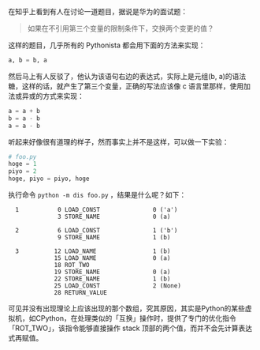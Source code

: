 在知乎上看到有人在讨论一道题目，据说是华为的面试题：

> 如果在不引用第三个变量的限制条件下，交换两个变更的值？

这样的题目，几乎所有的 Pythonista 都会用下面的方法来实现：

~~~python
a, b = b, a
~~~

然后马上有人反驳了，他认为该语句右边的表达式，实际上是元组(b, a)的语法糖，这样的话，就产生了第三个变量，正确的写法应该像 c 语言里那样，使用加法或异或的方式来实现：

~~~python
a = a + b
b = a - b
a = a - b
~~~

听起来好像很有道理的样子，然而事实上并不是这样，可以做一下实验：

~~~python
# foo.py
hoge = 1
piyo = 2
hoge, piyo = piyo, hoge
~~~

执行命令 `python -m dis foo.py` ，结果是什么呢？如下：
```
  1           0 LOAD_CONST               0 ('a')  
              3 STORE_NAME               0 (a)  
  
  2           6 LOAD_CONST               1 ('b')  
              9 STORE_NAME               1 (b)  
  
  3          12 LOAD_NAME                1 (b)  
             15 LOAD_NAME                0 (a)  
             18 ROT_TWO  
             19 STORE_NAME               0 (a)  
             22 STORE_NAME               1 (b)  
             25 LOAD_CONST               2 (None)  
             28 RETURN_VALUE  
```

可见并没有出现理论上应该出现的那个数组，究其原因，其实是Python的某些虚拟机，如CPython，在处理类似的「互换」操作时，提供了专门的优化指令「ROT_TWO」，该指令能够直接操作 stack 顶部的两个值，而并不会先计算表达式再赋值。


